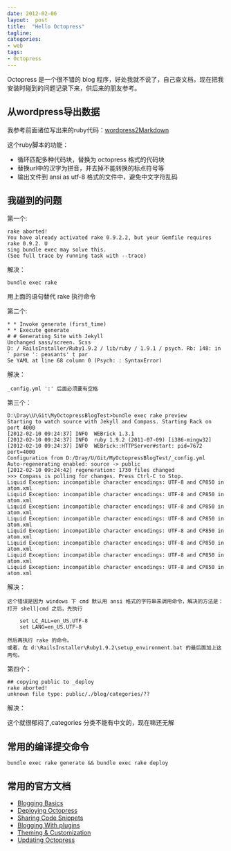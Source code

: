 ```yaml
---
date: 2012-02-06
layout:  post
title:  "Hello Octopress"
tagline:
categories:
- web
tags:
- Octopress
---
```


Octopress 是一个很不错的 blog 程序，好处我就不说了，自己查文档，现在把我安装时碰到的问题记录下来，供后来的朋友参考。

## 从wordpress导出数据 ##

我参考前面诸位写出来的ruby代码：[wordpress2Markdown](https://gist.github.com/1796343 "wordpress to Markdown")

这个ruby脚本的功能：

 - 循环匹配多种代码块，替换为 octopress 格式的代码块
 - 替换url中的汉字为拼音，并去掉不能转换的标点符号等
 - 输出文件到 ansi as utf-8 格式的文件中，避免中文字符乱码

## 我碰到的问题 ##

第一个:

    rake aborted!
    You have already activated rake 0.9.2.2, but your Gemfile requires rake 0.9.2. U
    sing bundle exec may solve this.
    (See full trace by running task with --trace)

解决：

    bundle exec rake

用上面的语句替代 rake 执行命令

第二个:

    * * Invoke generate (first_time)
    * * Execute generate
    # # Generating Site with Jekyll
    Unchanged sass/screen. Scss
    D: / RailsInstaller/Ruby1.9.2 / lib/ruby / 1.9.1 / psych. Rb: 148: in ` parse ': peasants' t par
    Se YAML at line 68 column 0 (Psych: : SyntaxError)

解决：

    _config.yml ':' 后面必须要有空格

第三个：

    D:\Dray\U\Git\MyOctopressBlogTest>bundle exec rake preview
    Starting to watch source with Jekyll and Compass. Starting Rack on port 4000
    [2012-02-10 09:24:37] INFO  WEBrick 1.3.1
    [2012-02-10 09:24:37] INFO  ruby 1.9.2 (2011-07-09) [i386-mingw32]
    [2012-02-10 09:24:37] INFO  WEBrick::HTTPServer#start: pid=7672 port=4000
    Configuration from D:/Dray/U/Git/MyOctopressBlogTest/_config.yml
    Auto-regenerating enabled: source -> public
    [2012-02-10 09:24:42] regeneration: 1730 files changed
    >>> Compass is polling for changes. Press Ctrl-C to Stop.
    Liquid Exception: incompatible character encodings: UTF-8 and CP850 in atom.xml
    Liquid Exception: incompatible character encodings: UTF-8 and CP850 in atom.xml
    Liquid Exception: incompatible character encodings: UTF-8 and CP850 in atom.xml
    Liquid Exception: incompatible character encodings: UTF-8 and CP850 in atom.xml
    Liquid Exception: incompatible character encodings: UTF-8 and CP850 in atom.xml
    Liquid Exception: incompatible character encodings: UTF-8 and CP850 in atom.xml
    Liquid Exception: incompatible character encodings: UTF-8 and CP850 in atom.xml
    Liquid Exception: incompatible character encodings: UTF-8 and CP850 in atom.xml

解决：

    这个错误是因为 windows 下 cmd 默认用 ansi 格式的字符串来调用命令，解决的方法是：
    打开 shell|cmd 之后，先执行

        set LC_ALL=en_US.UTF-8
        set LANG=en_US.UTF-8

    然后再执行 rake 的命令。
    或者，在 d:\RailsInstaller\Ruby1.9.2\setup_environment.bat 的最后面加上这两句。

第四个：

    ## copying public to _deploy
    rake aborted!
    unknown file type: public/./blog/categories/??

解决：

这个就很郁闷了,categories 分类不能有中文的，现在嘛还无解

## 常用的编译提交命令 ##

    bundle exec rake generate && bundle exec rake deploy

## 常用的官方文档 ##

 - [Blogging Basics](http://octopress.org/docs/blogging "how to create blog posts and pages")
 - [Deploying Octopress](http://octopress.org/docs/deploying "simple deploy instructions for Rsync and Github pages")
 - [Sharing Code Snippets](http://octopress.org/docs/blogging/code "share code snippets with ease")
 - [Blogging With plugins](http://octopress.org/docs/blogging/plugins "overview of plugins for blogging")
 - [Theming & Customization](http://octopress.org/docs/theme "guide to making changes to your Octopress theme")
 - [Updating Octopress](http://octopress.org/docs/updating "a guide to help you stay current with Octopress")
